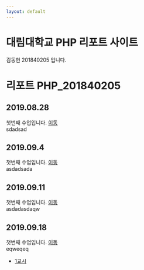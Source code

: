 ```yaml
---
layout: default
---
```

<div class="jumbotron jumbotron-fluid">
  <div class="container">
    <h1 class="display-4">대림대학교 PHP 리포트 사이트</h1>
    <p class="lead">김동현 201840205 입니다.</p>
  </div>
</div>


# 리포트 PHP_201840205

## 2019.08.28 
첫번째 수업입니다. [이동](./01)  
sdadsad
## 2019.09.4 
첫번째 수업입니다. [이동](./02/lecture_02)  
asdadsada
## 2019.09.11 
첫번째 수업입니다. [이동](03)  
asdadasdaqw
## 2019.09.18 
첫번째 수업입니다. [이동](04)  
eqweqeq
* [1교시](04/01)